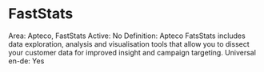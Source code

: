 # FastStats

Area: Apteco, FastStats
Active: No
Definition: Apteco FatsStats includes data exploration, analysis and visualisation tools that allow you to dissect your customer data for improved insight and campaign targeting.
Universal en-de: Yes